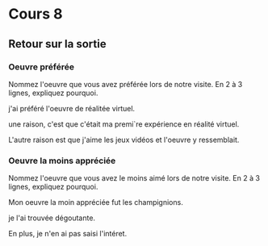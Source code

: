 # Cours 8
## Retour sur la sortie

### Oeuvre préférée
Nommez l'oeuvre que vous avez préférée lors de notre visite. En 2 à 3 lignes, expliquez pourquoi.

j'ai préféré l'oeuvre de réalitée virtuel.

une raison, c'est que c'était ma premi`re expérience en réalité virtuel.

L'autre raison est que j'aime les jeux vidéos et l'oeuvre y ressemblait.



### Oeuvre la moins appréciée
Nommez l'oeuvre que vous avez le moins aimé lors de notre visite. En 2 à 3 lignes, expliquez pourquoi.

Mon oeuvre la moin appréciée fut les champignions.

je l'ai trouvée dégoutante.

En plus, je n'en ai pas saisi l'intéret.

